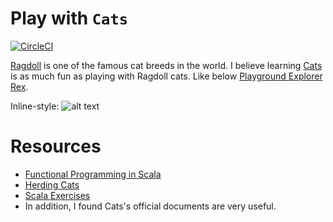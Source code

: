 # Play with `Cats`

[![CircleCI](https://circleci.com/gh/stevenchen3/feed-cats.svg?style=svg)](https://circleci.com/gh/stevenchen3/feed-cats)

[Ragdoll](https://en.wikipedia.org/wiki/Ragdoll) is one of the famous cat breeds in the world. I
believe learning [Cats](https://github.com/typelevel/cats) is as much fun as playing with Ragdoll
cats. Like below [Playground Explorer Rex](https://www.instagram.com/imrextheragdoll/).

Inline-style:
![alt text](https://github.com/stevenchen3/ragdoll/bob/master/images/rex-and-merlion.jpg "Rex with
Merlion")


# Resources

* [Functional Programming in Scala](https://www.manning.com/books/functional-programming-in-scala)
* [Herding Cats](http://eed3si9n.com/herding-cats/)
* [Scala Exercises](https://www.scala-exercises.org/cats)
* In addition, I found Cats's official documents are very useful.
